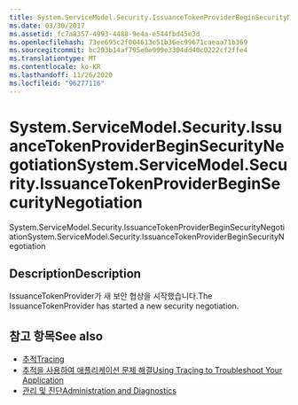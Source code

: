 ```yaml
---
title: System.ServiceModel.Security.IssuanceTokenProviderBeginSecurityNegotiation
ms.date: 03/30/2017
ms.assetid: fc7a8357-4993-4488-9e4a-e544fbd45e3d
ms.openlocfilehash: 73ee695c2f004613e51b36ec99671caeaa71b369
ms.sourcegitcommit: bc293b14af795e0e999e3304dd40c0222cf2ffe4
ms.translationtype: MT
ms.contentlocale: ko-KR
ms.lasthandoff: 11/26/2020
ms.locfileid: "96277116"
---
```

# <a name="systemservicemodelsecurityissuancetokenproviderbeginsecuritynegotiation"></a><span data-ttu-id="05249-102">System.ServiceModel.Security.IssuanceTokenProviderBeginSecurityNegotiation</span><span class="sxs-lookup"><span data-stu-id="05249-102">System.ServiceModel.Security.IssuanceTokenProviderBeginSecurityNegotiation</span></span>

<span data-ttu-id="05249-103">System.ServiceModel.Security.IssuanceTokenProviderBeginSecurityNegotiation</span><span class="sxs-lookup"><span data-stu-id="05249-103">System.ServiceModel.Security.IssuanceTokenProviderBeginSecurityNegotiation</span></span>  
  
## <a name="description"></a><span data-ttu-id="05249-104">Description</span><span class="sxs-lookup"><span data-stu-id="05249-104">Description</span></span>  

 <span data-ttu-id="05249-105">IssuanceTokenProvider가 새 보안 협상을 시작했습니다.</span><span class="sxs-lookup"><span data-stu-id="05249-105">The IssuanceTokenProvider has started a new security negotiation.</span></span>  
  
## <a name="see-also"></a><span data-ttu-id="05249-106">참고 항목</span><span class="sxs-lookup"><span data-stu-id="05249-106">See also</span></span>

- [<span data-ttu-id="05249-107">추적</span><span class="sxs-lookup"><span data-stu-id="05249-107">Tracing</span></span>](index.md)
- [<span data-ttu-id="05249-108">추적을 사용하여 애플리케이션 문제 해결</span><span class="sxs-lookup"><span data-stu-id="05249-108">Using Tracing to Troubleshoot Your Application</span></span>](using-tracing-to-troubleshoot-your-application.md)
- [<span data-ttu-id="05249-109">관리 및 진단</span><span class="sxs-lookup"><span data-stu-id="05249-109">Administration and Diagnostics</span></span>](../index.md)
